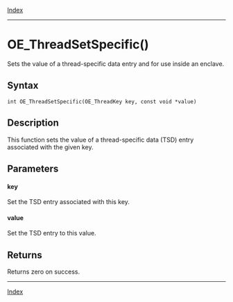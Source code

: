 [Index](index.md)

---
# OE_ThreadSetSpecific()

Sets the value of a thread-specific data entry and for use inside an enclave.

## Syntax

    int OE_ThreadSetSpecific(OE_ThreadKey key, const void *value)
## Description 

This function sets the value of a thread-specific data (TSD) entry associated with the given key.



## Parameters

#### key

Set the TSD entry associated with this key.

#### value

Set the TSD entry to this value.

## Returns

Returns zero on success.

---
[Index](index.md)

